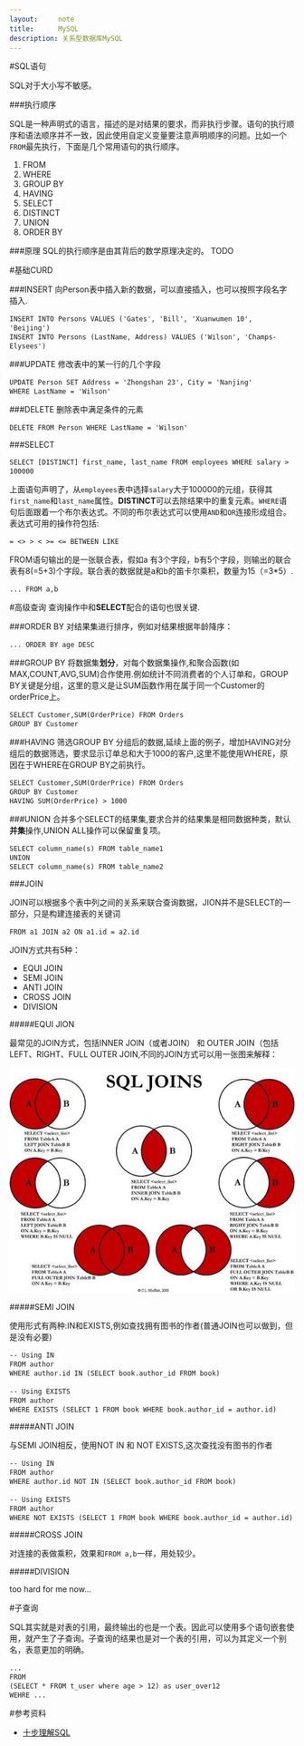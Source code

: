 ```yaml
---
layout:     note
title:      MySQL
description: 关系型数据库MySQL
---
```



#SQL语句

SQL对于大小写不敏感。

###执行顺序

SQL是一种声明式的语言，描述的是对结果的要求，而非执行步骤。语句的执行顺序和语法顺序并不一致，因此使用自定义变量要注意声明顺序的问题。比如一个`FROM`最先执行，下面是几个常用语句的执行顺序。

1. FROM 
2. WHERE
3. GROUP BY
4. HAVING
5. SELECT
6. DISTINCT
7. UNION
8. ORDER BY

###原理
SQL的执行顺序是由其背后的数学原理决定的。 TODO




#基础CURD

###INSERT
向Person表中插入新的数据，可以直接插入，也可以按照字段名字插入.

    INSERT INTO Persons VALUES ('Gates', 'Bill', 'Xuanwumen 10', 'Beijing')
    INSERT INTO Persons (LastName, Address) VALUES ('Wilson', 'Champs-Elysees')



###UPDATE
修改表中的某一行的几个字段

    UPDATE Person SET Address = 'Zhongshan 23', City = 'Nanjing'
    WHERE LastName = 'Wilson'


###DELETE
删除表中满足条件的元素

    DELETE FROM Person WHERE LastName = 'Wilson' 


###SELECT

    SELECT [DISTINCT] first_name, last_name FROM employees WHERE salary > 100000

上面语句声明了，从`employees`表中选择`salary`大于100000的元组，获得其`first_name`和`last_name`属性。**DISTINCT**可以去除结果中的重复元素。`WHERE`语句后面跟着一个布尔表达式。不同的布尔表达式可以使用`AND`和`OR`连接形成组合。表达式可用的操作符包括:
    
    = <> > < >= <= BETWEEN LIKE

FROM语句输出的是一张联合表，假如a 有3个字段，b有5个字段，则输出的联合表有8(=5+3)个字段。联合表的数据就是a和b的笛卡尔乘积，数量为15（=3*5）.

    ... FROM a,b


#高级查询
查询操作中和**SELECT**配合的语句也很关键.

###ORDER BY
对结果集进行排序，例如对结果根据年龄降序：

    ... ORDER BY age DESC 

###GROUP BY
将数据集**划分**，对每个数据集操作,和聚合函数(如MAX,COUNT,AVG,SUM)合作使用.例如统计不同消费者的个人订单和，GROUP BY关键是分组，这里的意义是让SUM函数作用在属于同一个Customer的orderPrice上。

    SELECT Customer,SUM(OrderPrice) FROM Orders
    GROUP BY Customer

###HAVING
筛选GROUP BY 分组后的数据,延续上面的例子，增加HAVING对分组后的数据筛选，要求显示订单总和大于1000的客户,这里不能使用WHERE，原因在于WHERE在GROUP BY之前执行。

    SELECT Customer,SUM(OrderPrice) FROM Orders
    GROUP BY Customer
    HAVING SUM(OrderPrice) > 1000

###UNION
合并多个SELECT的结果集,要求合并的结果集是相同数据种类，默认**并集**操作,UNION ALL操作可以保留重复项。

    SELECT column_name(s) FROM table_name1
    UNION
    SELECT column_name(s) FROM table_name2




###JOIN

JOIN可以根据多个表中列之间的关系来联合查询数据，JION并不是SELECT的一部分，只是构建连接表的关键词

    FROM a1 JOIN a2 ON a1.id = a2.id

JOIN方式共有5种：

+ EQUI JOIN
+ SEMI JOIN
+ ANTI JOIN
+ CROSS JOIN
+ DIVISION


#####EQUI JION

最常见的JOIN方式，包括INNER JOIN（或者JOIN） 和 OUTER JOIN（包括LEFT、RIGHT、FULL OUTER JOIN,不同的JOIN方式可以用一张图来解释：

![](./img/sql_join.jpg)

#####SEMI JOIN

使用形式有两种:IN和EXISTS,例如查找拥有图书的作者(普通JOIN也可以做到，但是没有必要)

    -- Using IN
    FROM author
    WHERE author.id IN (SELECT book.author_id FROM book)
     
    -- Using EXISTS
    FROM author
    WHERE EXISTS (SELECT 1 FROM book WHERE book.author_id = author.id)

#####ANTI JOIN

与SEMI JOIN相反，使用NOT IN 和 NOT EXISTS,这次查找没有图书的作者

    -- Using IN
    FROM author
    WHERE author.id NOT IN (SELECT book.author_id FROM book)
     
    -- Using EXISTS
    FROM author
    WHERE NOT EXISTS (SELECT 1 FROM book WHERE book.author_id = author.id)

#####CROSS JOIN

对连接的表做乘积，效果和`FROM a,b`一样，用处较少。

#####DIVISION

too hard for me now...



#子查询

SQL其实就是对表的引用，最终输出的也是一个表。因此可以使用多个语句嵌套使用，就产生了子查询。子查询的结果也是对一个表的引用，可以为其定义一个别名，表意更加的明确。

    ...
    FROM 
    (SELECT * FROM t_user where age > 12) as user_over12
    WEHRE ...






#参考资料

+ [十步理解SQL](http://blog.jobbole.com/55086/)



